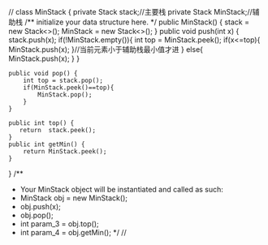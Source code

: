 //
class MinStack {
   private Stack<Integer> stack;//主要栈
    private Stack<Integer> MinStack;//辅助栈
    /** initialize your data structure here. */
    public MinStack() {
        stack   = new Stack<>();
        MinStack = new Stack<>();
    }
    public void push(int x) {
        stack.push(x);
        if(!MinStack.empty()){
            int top = MinStack.peek();
            if(x<=top){
                MinStack.push(x);
            }//当前元素小于辅助栈最小值才进
        }
        else{
            MinStack.push(x);
        }
    }
    
    public void pop() {
        int top = stack.pop();
        if(MinStack.peek()==top){
            MinStack.pop();
        }
    }
    
    public int top() {
       return  stack.peek();
    }
    public int getMin() {
        return MinStack.peek();
    }
}
/**
 * Your MinStack object will be instantiated and called as such:
 * MinStack obj = new MinStack();
 * obj.push(x);
 * obj.pop();
 * int param_3 = obj.top();
 * int param_4 = obj.getMin();
 */
//